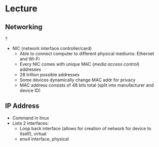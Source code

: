 # Lecture

## Networking
?
- NIC (network interface controller/card)
	- Able to connect computer to different physical mediums: Ethernet and Wi-Fi
	- Every NIC comes with unique MAC (*media access control*) addresses
	- 28 trillion possible addresses
	- Some devices dynamically change MAC addr for privacy
	- MAC address consists of 48 bits total (split into manufacturer and device ID)

## IP Address
- Command in linux
- Lists 2 interfaces:
	- Loop back interface (allows for creation of network for device to itself), virtual
	- ens4 interface, physical 
